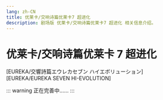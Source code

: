 ```yaml
---
lang: zh-CN
title: 优莱卡/交响诗篇优莱卡7 超进化
description: 剧场版 优莱卡/交响诗篇优莱卡7 超进化 相关信息介绍。
---
```


# 优莱卡/交响诗篇优莱卡 7 超进化

<Badge type="tip" text="电影" vertical="middle" />
<Badge type="tip" text="2021" vertical="middle" />
<Badge type="warning" text="《超进化》系列第3章" vertical="middle" />

[EUREKA/交響詩篇エウレカセブン ハイエボリューション]  
[EUREKA/EUREKA SEVEN HI-EVOLUTION]

<DocInfoCard image="/imgs/cover/HI-EVOLUTION-3.jpg"
  :info="[
    {label:'原名',value:'EUREKA/交響詩篇エウレカセブン ハイエボリューション'},
    {label:'译名', value:'优莱卡/交响诗篇优莱卡7 超进化'},
    {label:'地区',value:'日本'},
    {label:'上映日期',value:'2021年11月26日'},
    {label:'制作公司',value:'BONES'},
    {label:'监督',value:'京田知己'},
    {label:'角色设计原案',value:'吉田健一'},
    {label:'编剧',value:'野村祐一、京田知己'},
    {label:'音乐',value:'佐藤直纪'}]" />

::: warning
正在完善中……
:::

<div style="height: 700px"></div>
